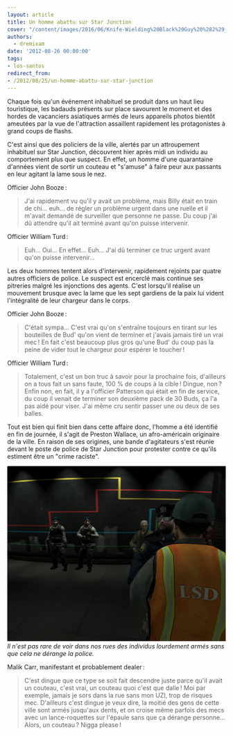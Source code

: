 ```yaml
---
layout: article
title: Un homme abattu sur Star Junction
cover: "/content/images/2016/06/Knife-Wielding%20Black%20Guy%20%282%29_2.jpg"
authors:
  - dremixam
date: '2012-08-26 00:00:00'
tags:
- los-santos
redirect_from:
- /2012/08/25/un-homme-abattu-sur-star-junction
---
```


Chaque fois qu'un événement inhabituel se produit dans un haut lieu touristique, les badauds présents sur place savourent le moment et des hordes de vacanciers asiatiques armés de leurs appareils photos bientôt ameutées par la vue de l'attraction assaillent rapidement les protagonistes à grand coups de flashs.

C'est ainsi que des policiers de la ville, alertés par un attroupement inhabituel sur Star Junction, découvrent hier après midi un individu au comportement plus que suspect. En effet, un homme d'une quarantaine d'années vient de sortir un couteau et "s'amuse" à faire peur aux passants en leur agitant la lame sous le nez.

Officier John Booze :

> J'ai rapidement vu qu'il y avait un problème, mais Billy était en train de chi… euh… de régler un problème urgent dans une ruelle et il m'avait demandé de surveiller que personne ne passe. Du coup j'ai dû attendre qu'il ait terminé avant qu'on puisse intervenir.

Officier William Turd :

> Euh… Oui… En effet… Euh… J'ai dû terminer ce truc urgent avant qu'on puisse intervenir…

Les deux hommes tentent alors d'intervenir, rapidement rejoints par quatre autres officiers de police. Le suspect est encerclé mais continue ses pitreries malgré les injonctions des agents. C'est lorsqu'il réalise un mouvement brusque avec la lame que les sept gardiens de la paix lui vident l'intégralité de leur chargeur dans le corps.

Officier John Booze :

> C'était sympa… C'est vrai qu'on s'entraîne toujours en tirant sur les bouteilles de Bud' qu'on vient de terminer et j'avais jamais tiré un vrai mec ! En fait c'est beaucoup plus gros qu'une Bud' du coup pas la peine de vider tout le chargeur pour espérer le toucher !

Officier William Turd :

> Totalement, c'est un bon truc à savoir pour la prochaine fois, d'ailleurs on a tous fait un sans faute, 100 % de coups à la cible ! Dingue, non ? Enfin non, en fait, il y a l'officier Patterson qui était en fin de service, du coup il venait de terminer son deuxième pack de 30 Buds, ça l'a pas aidé pour viser. J'ai même cru sentir passer une ou deux de ses balles.

Tout est bien qui finit bien dans cette affaire donc, l'homme a été identifié en fin de journée, il s'agit de Preston Wallace, un afro-américain originaire de la ville. En raison de ses origines, une bande d'agitateurs s'est réunie devant le poste de police de Star Junction pour protester contre ce qu'ils estiment être un "crime raciste".

![Il n'est pas rare de voir dans nos rues des individus lourdement armés sans que cela ne dérange la police.](/content/images/2016/06/Armed%20Thugs_0.jpg)
_Il n'est pas rare de voir dans nos rues des individus lourdement armés sans que cela ne dérange la police._

Malik Carr, manifestant et probablement dealer :

> C'est dingue que ce type se soit fait descendre juste parce qu'il avait un couteau, c'est vrai, un couteau quoi c'est que dalle ! Moi par exemple, jamais je sors dans la rue sans mon UZI, trop de risques mec. D'ailleurs c'est dingue je veux dire, la moitié des gens de cette ville sont armés jusqu'aux dents, et on croise même parfois des mecs avec un lance-roquettes sur l'épaule sans que ça dérange personne… Alors, un couteau ? Nigga please !
